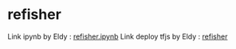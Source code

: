 # refisher
Link ipynb by Eldy : [refisher.ipynb](https://colab.research.google.com/drive/1dXIrmrVenU_226m5_zgSWpKDmlecHScD?usp=sharing)
Link deploy tfjs by Eldy : [refisher](https://eldykvlk.github.io/Refisher_tfjs_fix/)
